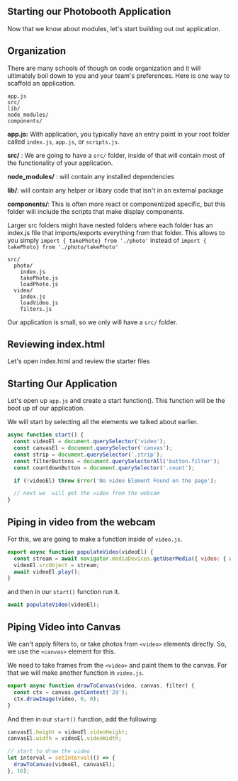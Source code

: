 ## Starting our Photobooth Application

Now that we know about modules, let's start building out out application.

## Organization

There are many schools of though on code organization and it will ultimately boil down to you and your team's preferences. Here is one way to scaffold an application.

```
app.js
src/
lib/
node_modules/
components/
```

**app.js:** With application, you typically have an entry point in your root folder called `index.js`, `app.js`, or `scripts.js`.

**src/** : We are going to have a `src/` folder, inside of that will contain most of the functionality of your application.

**node_modules/** : will contain any installed dependencies

**lib/**: will contain any helper or libary code that isn't in an external package

**components/**: This is often more react or componentized specific, but this folder will include the scripts that make display components.


Larger src folders might have nested folders where each folder has an index.js file that imports/exports everything from that folder. This allows to you simply `import { takePhoto} from './photo'` instead of `import { takePhoto} from './photo/takePhoto'`

```
src/
  photo/
    index.js
    takePhoto.js
    loadPhoto.js
  video/
    index.js
    loadVideo.js
    filters.js
```

Our application is small, so we only will have a `src/` folder.

## Reviewing index.html

Let's open index.html and review the starter files

## Starting Our Application

Let's open up `app.js` and create a start function(). This function will be the boot up of our application.

We will start by selecting all the elements we talked about earlier.

```js
async function start() {
  const videoEl = document.querySelector('video');
  const canvasEl = document.querySelector('canvas');
  const strip = document.querySelector('.strip');
  const filterButtons = document.querySelectorAll('button.filter');
  const countdownButton = document.querySelector('.count');

  if (!videoEl) throw Error('No video Element Found on the page');

  // next we  will get the video from the webcam
}
```

## Piping in video from the webcam

For this, we are going to make a function inside of `video.js`.

```js
export async function populateVideo(videoEl) {
  const stream = await navigator.mediaDevices.getUserMedia({ video: { width: 1280, height: 720 } });
  videoEl.srcObject = stream;
  await videoEl.play();
}
```

and then in our `start()`  function run it.

```js
await populateVideo(videoEl);
```

## Piping Video into Canvas

We can't apply filters to, or take photos from `<video>` elements directly. So, we use the `<canvas>` element for this.

We need to take frames from the `<video>` and paint them to the canvas. For that we will make another function in `video.js`.

```js
export async function drawToCanvas(video, canvas, filter) {
  const ctx = canvas.getContext('2d');
  ctx.drawImage(video, 0, 0);
}
```

And then in our `start()` function, add the following:

```js
canvasEl.height = videoEl.videoHeight;
canvasEl.width = videoEl.videoWidth;

// start to draw the video
let interval = setInterval(() => {
  drawToCanvas(videoEl, canvasEl);
}, 16);
```

